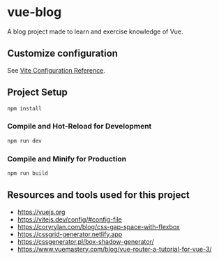 # vue-blog

A blog project made to learn and exercise knowledge of Vue.

## Customize configuration

See [Vite Configuration Reference](https://vitejs.dev/config/).

## Project Setup

```sh
npm install
```

### Compile and Hot-Reload for Development

```sh
npm run dev
```

### Compile and Minify for Production

```sh
npm run build
```

## Resources and tools used for this project

- https://vuejs.org
- https://vitejs.dev/config/#config-file
- https://coryrylan.com/blog/css-gap-space-with-flexbox
- https://cssgrid-generator.netlify.app
- https://cssgenerator.pl/box-shadow-generator/
- https://www.vuemastery.com/blog/vue-router-a-tutorial-for-vue-3/
